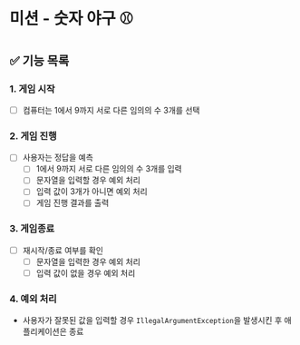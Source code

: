 # 미션 - 숫자 야구 ⚾️

## ✅ 기능 목록

### 1. 게임 시작

- [ ] 컴퓨터는 1에서 9까지 서로 다른 임의의 수 3개를 선택

### 2. 게임 진행

- [ ] 사용자는 정답을 예측
    - [ ] 1에서 9까지 서로 다른 임의의 수 3개를 입력
    - [ ] 문자열을 입력할 경우 예외 처리
    - [ ] 입력 값이 3개가 아니면 예외 처리
    - [ ] 게임 진행 결과를 출력

### 3. 게임종료

- [ ] 재시작/종료 여부를 확인
    - [ ] 문자열을 입력한 경우 예외 처리
    - [ ] 입력 값이 없을 경우 예외 처리

### 4. 예외 처리

- 사용자가 잘못된 값을 입력할 경우 `IllegalArgumentException`을 발생시킨 후 애플리케이션은 종료